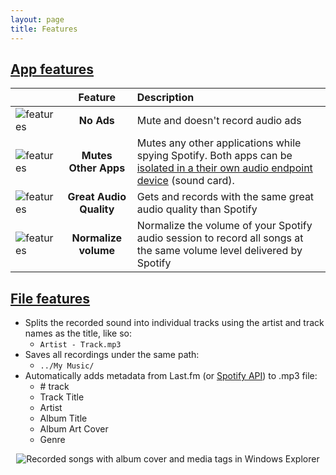```yaml
---
layout: page
title: Features
---
```


## [App features](#app-features)

|                                                                        |         Feature         | Description                                                                                                                                                                  |
| ---------------------------------------------------------------------- | :---------------------: | :--------------------------------------------------------------------------------------------------------------------------------------------------------------------------- |
| <img alt="features" src="./assets/images/feature_no_ad.png" />         |       **No Ads**        | Mute and doesn't record audio ads                                                                                                                                            |
| <img alt="features" src="./assets/images/feature_mute_apps.png" />     |  **Mutes Other Apps**   | Mutes any other applications while spying Spotify. Both apps can be [isolated in a their own audio endpoint device](./faq.html#isolate-spotify-audio-endpoint) (sound card). |
| <img alt="features" src="./assets/images/feature_audio_quality.png" /> | **Great Audio Quality** | Gets and records with the same great audio quality than Spotify                                                                                                              |
| <img alt="features" src="./assets/images/feature_max_out.png" />       |  **Normalize volume**   | Normalize the volume of your Spotify audio session to record all songs at the same volume level delivered by Spotify                                                         |

## [File features](#file-features)

- Splits the recorded sound into individual tracks using the artist and track names as the title, like so:
  - `Artist - Track.mp3`
- Saves all recordings under the same path:
  - `../My Music/`
- Automatically adds metadata from Last.fm (or [Spotify API](./faq.html#media-tags-not-found)) to .mp3 file:
  - \# track
  - Track Title
  - Artist
  - Album Title
  - Album Art Cover
  - Genre

<p align="center"><img alt="Recorded songs with album cover and media tags in Windows Explorer" src="./assets/images/saved_songs_list.png" /></p>
